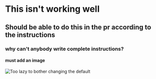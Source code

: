 # This isn't working well
## Should be able to do this in the pr according to the instructions
### why can't anybody write complete instructions?

#### must add an image
![Too lazy to bother changing the default](https://octodex.github.com/images/yaktocat.png)

